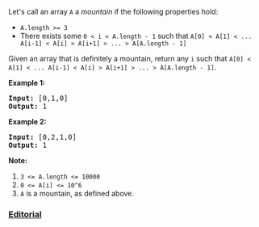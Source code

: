 Let's call an array `A` a *mountain* if the following properties hold:

- `A.length >= 3`
- There exists some `0 < i < A.length - 1` such that `A[0] < A[1] < ... A[i-1] < A[i] > A[i+1] > ... > A[A.length - 1]`

Given an array that is definitely a mountain, return any `i` such that `A[0] < A[1] < ... A[i-1] < A[i] > A[i+1] > ... > A[A.length - 1]`.

**Example 1:**

<pre>
<b>Input:</b> [0,1,0]
<b>Output:</b> 1
</pre>

**Example 2:**

<pre>
<b>Input:</b> [0,2,1,0]
<b>Output:</b> 1
</pre>

**Note:**

1. `3 <= A.length <= 10000`
2. `0 <= A[i] <= 10^6`
3. `A` is a mountain, as defined above.

### [Editorial](https://leetcode.com/articles/peak-index-in-a-mountain-array/)
